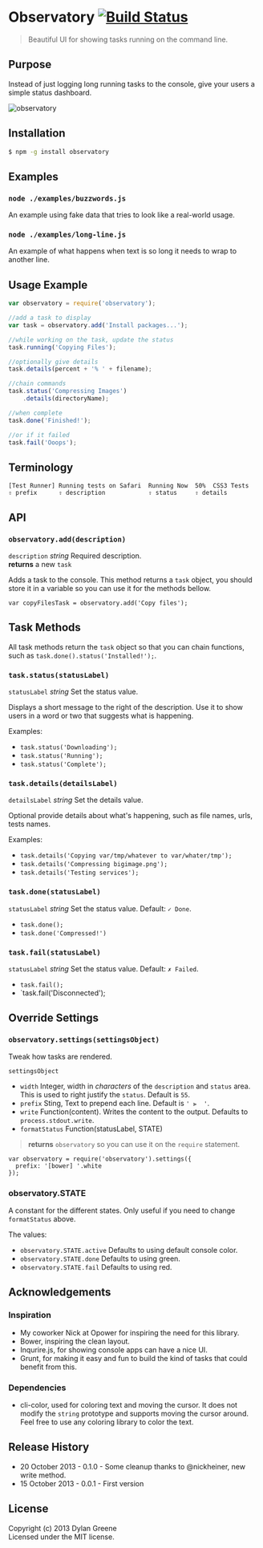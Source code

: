 # Observatory [![Build Status](https://secure.travis-ci.org/dylang/observatory.png?branch=master)](http://travis-ci.org/dylang/observatory)

> Beautiful UI for showing tasks running on the command line.

## Purpose

Instead of just logging long running tasks to the console, give your users a simple status dashboard.

![observatory](https://f.cloud.github.com/assets/51505/1339977/2cccefbe-361a-11e3-9cca-3bcf74f7e59b.gif)

## Installation

```bash
$ npm -g install observatory
```

## Examples

### `node ./examples/buzzwords.js`

An example using fake data that tries to look like a real-world usage.

### `node ./examples/long-line.js`

An example of what happens when text is so long it needs to wrap to another line.

## Usage Example

```js
var observatory = require('observatory');

//add a task to display
var task = observatory.add('Install packages...');

//while working on the task, update the status
task.running('Copying Files');

//optionally give details
task.details(percent + '% ' + filename);

//chain commands
task.status('Compressing Images')
    .details(directoryName);

//when complete
task.done('Finished!');

//or if it failed
task.fail('Ooops');
```

## Terminology

```text
[Test Runner] Running tests on Safari  Running Now  50%  CSS3 Tests
⇧ prefix      ⇧ description            ⇧ status     ⇧ details
```

## API

### `observatory.add(description)`

`description` _string_ Required description.  
**returns** a new `task`

Adds a task to the console. This method returns a `task` object, you should store it in a variable so you can use it for the methods bellow.

```
var copyFilesTask = observatory.add('Copy files');
```

## Task Methods

All task methods return the `task` object so that you can chain functions, such as `task.done().status('Installed!');`.

### `task.status(statusLabel)`

`statusLabel` _string_ Set the status value.

Displays a short message to the right of the description. Use it to show users in a word or two that suggests what is happening.

Examples:

* `task.status('Downloading');`
* `task.status('Running');`
* `task.status('Complete');`

### `task.details(detailsLabel)`

`detailsLabel` _string_ Set the details value.

Optional provide details about what's happening, such as file names, urls, tests names.

Examples:

* `task.details('Copying var/tmp/whatever to var/whater/tmp');`
* `task.details('Compressing bigimage.png');`
* `task.details('Testing services');`

### `task.done(statusLabel)`

`statusLabel` _string_ Set the status value. Default: `✓ Done`.

* `task.done();`
* `task.done('Compressed!')`

### `task.fail(statusLabel)`

`statusLabel` _string_ Set the status value. Default: `✗ Failed`.

* `task.fail();`
* `task.fail('Disconnected');


## Override Settings

### `observatory.settings(settingsObject)`

Tweak how tasks are rendered. 

`settingsObject`

* `width` Integer, width in _characters_ of the `description` and `status` area. This is used to right justify the `status`. Default is `55`.
* `prefix` Sting, Text to prepend each line. Default is `' ⫸  '`.
* `write` Function(content). Writes the content to the output. Defaults to `process.stdout.write`.
* `formatStatus` Function(statusLabel, STATE)

> **returns** `observatory` so you can use it on the `require` statement.

```
var observatory = require('observatory').settings({
  prefix: '[bower] '.white
});
```

### observatory.STATE

A constant for the different states. Only useful if you need to change `formatStatus` above.

The values:

* `observatory.STATE.active` Defaults to using default console color.
* `observatory.STATE.done` Defaults to using green.
* `observatory.STATE.fail` Defaults to using red.

## Acknowledgements

### Inspiration

* My coworker Nick at Opower for inspiring the need for this library.
* Bower, inspiring the clean layout.
* Inqurire.js, for showing console apps can have a nice UI.
* Grunt, for making it easy and fun to build the kind of tasks that could benefit from this.

### Dependencies

* cli-color, used for coloring text and moving the cursor. It does not modify the `string` prototype and supports moving the cursor around. Feel free to use any coloring library to color the text.

## Release History
* 20 October 2013 - 0.1.0 - Some cleanup thanks to @nickheiner, new write method.
* 15 October 2013 - 0.0.1 - First version

## License
Copyright (c) 2013 Dylan Greene  
Licensed under the MIT license.
